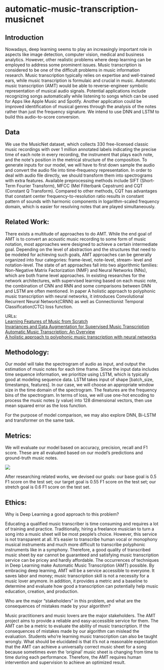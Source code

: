 # automatic-music-transcription-musicnet

## Introduction
Nowadays, deep learning seems to play an increasingly important role in aspects like image detection, computer vision, medical and business analytics. However, other realistic problems where deep learning can be employed to address some prominent issues. Music transcription is considered to be one of the difficult problems in music information research.  Music transcription typically relies on expertise and well-trained ears, while music transcription is formulaic and crucial in music.
Automatic music transcription (AMT) would be able to reverse-engineer symbolic representation of musical audio signals. Potential applications include recognizing songs automatically while listening to songs which can be used for Apps like Apple Music and Spotify. Another application could be improved identification of musical genres through the analysis of the notes rather than just the frequency signature.
We intend to use DNN and LSTM to build this audio-to-score conversion.
 
## Data
We use the MusicNet dataset, which collects 330 free-licensed classic music recordings with over 1 million annotated labels indicating the precise time of each note in every recording, the instrument that plays each note, and the note's position in the metrical structure of the composition.
To generate inputs for our model, we will have to first down sample the audio and convert the audio file into time-frequency representation. In order to deal with audio file directly, we should transform them into spectrograms with extra features. Available preprocessing methods include SIFT (Short-Term Fourier Transform), MFCC (Mel Filterbank Cepstrum) and CQT (Constant Q Transform).
Compared to other methods, CQT has advantages that constant center frequency-to-resolution ratio results in constant pattern of sounds with harmonic components in logarithm-scaled frequency domain, which is easier for resolving notes that are played simultaneously.
 
## Related Work:
 
There exists a multitude of approaches to do AMT. While the end goal of AMT is to convert an acoustic music recording to some form of music notation, most approaches were designed to achieve a certain intermediate goal. Depending on the level of abstraction and the structures that need to be modeled for achieving such goals, AMT approaches can be generally organized into four categories: frame-level, note-level, stream- level and notation-level. The state of art approaches fall into two algorithmic families: Non-Negative Matrix Factorization (NMF) and Neural Networks (NNs), which are both frame level approaches. In existing researches for the network architectures, with supervised learning based on each music note, the combination of CNN and RNN and some comparisons between DNN and LSTM are often mentioned. In paper A holistic approach to polyphonic music transcription with neural networks, it introduces Convolutional Recurrent Neural Network(CRNN) as well as Connectionist Temporal Classification(CTC) loss function.


URLs:<br />
[Learning Features of Music from Scratch](https://arxiv.org/abs/1611.09827) <br />
[Invariances and Data Augmentation for Supervised Music Transcription](https://arxiv.org/abs/1711.04845) <br />
[Automatic Music Transcription: An Overview](https://ieeexplore.ieee.org/stamp/stamp.jsp?tp=&arnumber=8588423) <br />
[A holistic approach to polyphonic music transcription with neural networks](https://arxiv.org/abs/1910.12086)

 
## Methodology:
Our model will take the spectrogram of audio as input, and output the estimation of music notes for each time frame. Since the input data includes time sequence information, we prioritize using LSTM, which is typically good at modeling sequence data. LSTM takes input of shape [batch_size, timestamps, features]. In our case, we will choose an appropriate window size in the time domain of the spectrogram. The features are the frequency bins of the spectrogram. In terms of loss, we will use one-hot encoding to process the music notes (y value) into 128 dimensional vectors, then use mean squared error as the loss function.

For the purpose of model comparison, we may also explore DNN, Bi-LSTM and transformer on the same task.
 
## Metrics:
We will evaluate our model based on accuracy, precision, recall and F1 score. These are all evaluated based on our model’s predictions and ground-truth music notes. 

![](https://res.cloudinary.com/devpost/image/fetch/s--Z2lKFOwK--/c_limit,f_auto,fl_lossy,q_auto:eco,w_900/https://lh4.googleusercontent.com/_JSZ6a47Nvsh68KFWtMgp60gTCR7YrKU6TM_nyoih1WmH_FpvRXPn3eyOOvcp8qfKdxATWjBkg-aSVVGTDg_wqiKIru5Up_crAZ4mlB_Ik6CWvendWn0WrLg5g9v0z4JKbEIknRn)

After researching related works, we devised our goals: our base goal is 0.5 F1 score on the test set; our target goal is 0.55 F1 score on the test set; our stretch goal is 0.6 F1 score on the test set.
 
 
## Ethics:
 
Why is Deep Learning a good approach to this problem?
 
Educating a qualified music transcriber is time consuming and requires a lot of training and practice.  Traditionally, hiring a freelance musician to turn a song into a music sheet will be most people’s choice. However, this service is not transparent at all. It’s easier to transcribe human vocal or monophony musical instruments and much more difficult to transcribe polyphonic instruments like in a symphony. Therefore, a good quality of transcribed music sheet by ear cannot be guaranteed and satisfying music transcription service can be pricey and hardly affordable. 
The occurrences of techniques in Deep Learning make Automatic Music Transcription (AMT) possible. By embracing deep learning, AMT will be a service accessible to everyone. It saves labor and money; music transcription skill is not a necessity for a music lover anymore. In addition, it provides a metric and a baseline to determine and evaluate how good a transcription can potentially help music education, creation, and production. 
 
Who are the major “stakeholders” in this problem, and what are the consequences of mistakes made by your algorithm?
 
Music practitioners and music lovers are the major stakeholders. The AMT project aims to provide a reliable and easy-accessible service for them. The AMT can be a metric to evaluate the ability of music transcription. If the consequences of mistakes made by our algorithm can mislead the evaluation. Students who’re learning music transcription can also be taught wrongly. What should be elucidated is that it’s not a reasonable expectation that the AMT can achieve a universally correct music sheet for a song because sometimes even the ‘original’ music sheet is changing from time to time during each performance. Therefore, the AMT requires human intervention and supervision to achieve an optimized result.
